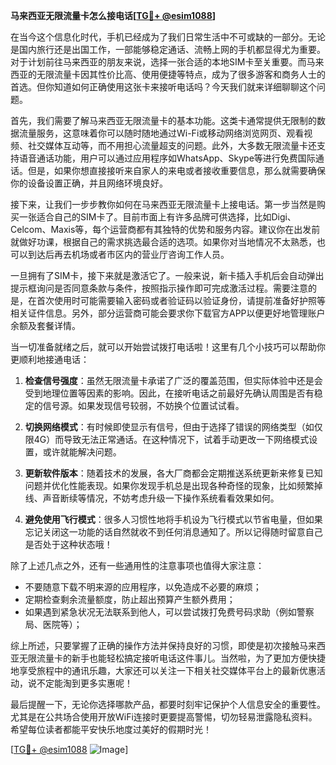 **马来西亚无限流量卡怎么接电话[[TG💪+ @esim1088](https://t.me/s/esim1088)]**

在当今这个信息化时代，手机已经成为了我们日常生活中不可或缺的一部分。无论是国内旅行还是出国工作，一部能够稳定通话、流畅上网的手机都显得尤为重要。对于计划前往马来西亚的朋友来说，选择一张合适的本地SIM卡至关重要。而马来西亚的无限流量卡因其性价比高、使用便捷等特点，成为了很多游客和商务人士的首选。但你知道如何正确使用这张卡来接听电话吗？今天我们就来详细聊聊这个问题。

首先，我们需要了解马来西亚无限流量卡的基本功能。这类卡通常提供无限制的数据流量服务，这意味着你可以随时随地通过Wi-Fi或移动网络浏览网页、观看视频、社交媒体互动等，而不用担心流量超支的问题。此外，大多数无限流量卡还支持语音通话功能，用户可以通过应用程序如WhatsApp、Skype等进行免费国际通话。但是，如果你想直接接听来自家人的来电或者接收重要信息，那么就需要确保你的设备设置正确，并且网络环境良好。

接下来，让我们一步步教你如何在马来西亚无限流量卡上接电话。第一步当然是购买一张适合自己的SIM卡了。目前市面上有许多品牌可供选择，比如Digi、Celcom、Maxis等，每个运营商都有其独特的优势和服务内容。建议你在出发前就做好功课，根据自己的需求挑选最合适的选项。如果你对当地情况不太熟悉，也可以到达后再去机场或者市区内的营业厅咨询工作人员。

一旦拥有了SIM卡，接下来就是激活它了。一般来说，新卡插入手机后会自动弹出提示框询问是否同意条款与条件，按照指示操作即可完成激活过程。需要注意的是，在首次使用时可能需要输入密码或者验证码以验证身份，请提前准备好护照等相关证件信息。另外，部分运营商可能会要求你下载官方APP以便更好地管理账户余额及套餐详情。

当一切准备就绪之后，就可以开始尝试拨打电话啦！这里有几个小技巧可以帮助你更顺利地接通电话：

1. **检查信号强度**：虽然无限流量卡承诺了广泛的覆盖范围，但实际体验中还是会受到地理位置等因素的影响。因此，在接听电话之前最好先确认周围是否有稳定的信号源。如果发现信号较弱，不妨换个位置试试看。
   
2. **切换网络模式**：有时候即使显示有信号，但由于选择了错误的网络类型（如仅限4G）而导致无法正常通话。在这种情况下，试着手动更改一下网络模式设置，或许就能解决问题。
    
3. **更新软件版本**：随着技术的发展，各大厂商都会定期推送系统更新来修复已知问题并优化性能表现。如果你发现手机总是出现各种奇怪的现象，比如频繁掉线、声音断续等情况，不妨考虑升级一下操作系统看看效果如何。
    
4. **避免使用飞行模式**：很多人习惯性地将手机设为飞行模式以节省电量，但如果忘记关闭这一功能的话自然就收不到任何消息通知了。所以记得随时留意自己是否处于这种状态哦！

除了上述几点之外，还有一些通用性的注意事项也值得大家注意：

- 不要随意下载不明来源的应用程序，以免造成不必要的麻烦；
- 定期检查剩余流量额度，防止超出预算产生额外费用；
- 如果遇到紧急状况无法联系到他人，可以尝试拨打免费号码求助（例如警察局、医院等）；

综上所述，只要掌握了正确的操作方法并保持良好的习惯，即使是初次接触马来西亚无限流量卡的新手也能轻松搞定接听电话这件事儿。当然啦，为了更加方便快捷地享受旅程中的通讯乐趣，大家还可以关注一下相关社交媒体平台上的最新优惠活动，说不定能淘到更多实惠呢！

最后提醒一下，无论你选择哪款产品，都要时刻牢记保护个人信息安全的重要性。尤其是在公共场合使用开放WiFi连接时更要提高警惕，切勿轻易泄露隐私资料。希望每位读者都能平安快乐地度过美好的假期时光！

[[TG💪+ @esim1088](https://t.me/s/esim1088) ![Image](https://i.postimg.cc/4NQfJmqS/Snipaste-2025-05-13-00-14-12.png)]